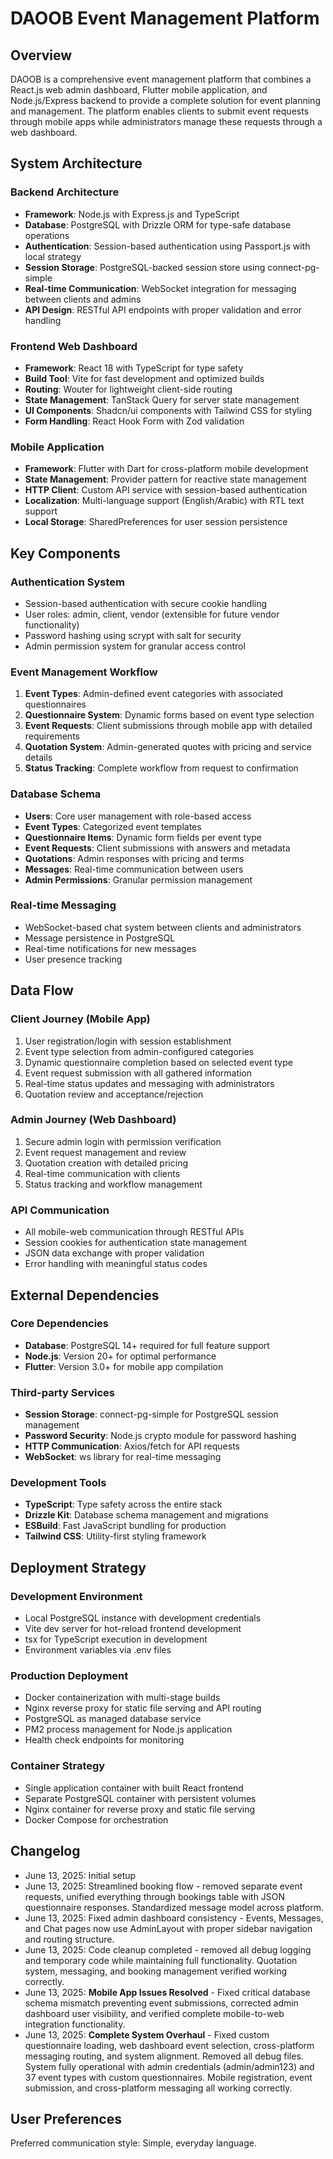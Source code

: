 # DAOOB Event Management Platform

## Overview

DAOOB is a comprehensive event management platform that combines a React.js web admin dashboard, Flutter mobile application, and Node.js/Express backend to provide a complete solution for event planning and management. The platform enables clients to submit event requests through mobile apps while administrators manage these requests through a web dashboard.

## System Architecture

### Backend Architecture
- **Framework**: Node.js with Express.js and TypeScript
- **Database**: PostgreSQL with Drizzle ORM for type-safe database operations
- **Authentication**: Session-based authentication using Passport.js with local strategy
- **Session Storage**: PostgreSQL-backed session store using connect-pg-simple
- **Real-time Communication**: WebSocket integration for messaging between clients and admins
- **API Design**: RESTful API endpoints with proper validation and error handling

### Frontend Web Dashboard
- **Framework**: React 18 with TypeScript for type safety
- **Build Tool**: Vite for fast development and optimized builds
- **Routing**: Wouter for lightweight client-side routing
- **State Management**: TanStack Query for server state management
- **UI Components**: Shadcn/ui components with Tailwind CSS for styling
- **Form Handling**: React Hook Form with Zod validation

### Mobile Application
- **Framework**: Flutter with Dart for cross-platform mobile development
- **State Management**: Provider pattern for reactive state management
- **HTTP Client**: Custom API service with session-based authentication
- **Localization**: Multi-language support (English/Arabic) with RTL text support
- **Local Storage**: SharedPreferences for user session persistence

## Key Components

### Authentication System
- Session-based authentication with secure cookie handling
- User roles: admin, client, vendor (extensible for future vendor functionality)
- Password hashing using scrypt with salt for security
- Admin permission system for granular access control

### Event Management Workflow
1. **Event Types**: Admin-defined event categories with associated questionnaires
2. **Questionnaire System**: Dynamic forms based on event type selection
3. **Event Requests**: Client submissions through mobile app with detailed requirements
4. **Quotation System**: Admin-generated quotes with pricing and service details
5. **Status Tracking**: Complete workflow from request to confirmation

### Database Schema
- **Users**: Core user management with role-based access
- **Event Types**: Categorized event templates
- **Questionnaire Items**: Dynamic form fields per event type
- **Event Requests**: Client submissions with answers and metadata
- **Quotations**: Admin responses with pricing and terms
- **Messages**: Real-time communication between users
- **Admin Permissions**: Granular permission management

### Real-time Messaging
- WebSocket-based chat system between clients and administrators
- Message persistence in PostgreSQL
- Real-time notifications for new messages
- User presence tracking

## Data Flow

### Client Journey (Mobile App)
1. User registration/login with session establishment
2. Event type selection from admin-configured categories
3. Dynamic questionnaire completion based on selected event type
4. Event request submission with all gathered information
5. Real-time status updates and messaging with administrators
6. Quotation review and acceptance/rejection

### Admin Journey (Web Dashboard)
1. Secure admin login with permission verification
2. Event request management and review
3. Quotation creation with detailed pricing
4. Real-time communication with clients
5. Status tracking and workflow management

### API Communication
- All mobile-web communication through RESTful APIs
- Session cookies for authentication state management
- JSON data exchange with proper validation
- Error handling with meaningful status codes

## External Dependencies

### Core Dependencies
- **Database**: PostgreSQL 14+ required for full feature support
- **Node.js**: Version 20+ for optimal performance
- **Flutter**: Version 3.0+ for mobile app compilation

### Third-party Services
- **Session Storage**: connect-pg-simple for PostgreSQL session management
- **Password Security**: Node.js crypto module for password hashing
- **HTTP Communication**: Axios/fetch for API requests
- **WebSocket**: ws library for real-time messaging

### Development Tools
- **TypeScript**: Type safety across the entire stack
- **Drizzle Kit**: Database schema management and migrations
- **ESBuild**: Fast JavaScript bundling for production
- **Tailwind CSS**: Utility-first styling framework

## Deployment Strategy

### Development Environment
- Local PostgreSQL instance with development credentials
- Vite dev server for hot-reload frontend development
- tsx for TypeScript execution in development
- Environment variables via .env files

### Production Deployment
- Docker containerization with multi-stage builds
- Nginx reverse proxy for static file serving and API routing
- PostgreSQL as managed database service
- PM2 process management for Node.js application
- Health check endpoints for monitoring

### Container Strategy
- Single application container with built React frontend
- Separate PostgreSQL container with persistent volumes
- Nginx container for reverse proxy and static file serving
- Docker Compose for orchestration

## Changelog
- June 13, 2025: Initial setup
- June 13, 2025: Streamlined booking flow - removed separate event requests, unified everything through bookings table with JSON questionnaire responses. Standardized message model across platform.
- June 13, 2025: Fixed admin dashboard consistency - Events, Messages, and Chat pages now use AdminLayout with proper sidebar navigation and routing structure.
- June 13, 2025: Code cleanup completed - removed all debug logging and temporary code while maintaining full functionality. Quotation system, messaging, and booking management verified working correctly.
- June 13, 2025: **Mobile App Issues Resolved** - Fixed critical database schema mismatch preventing event submissions, corrected admin dashboard user visibility, and verified complete mobile-to-web integration functionality.
- June 13, 2025: **Complete System Overhaul** - Fixed custom questionnaire loading, web dashboard event selection, cross-platform messaging routing, and system alignment. Removed all debug files. System fully operational with admin credentials (admin/admin123) and 37 event types with custom questionnaires. Mobile registration, event submission, and cross-platform messaging all working correctly.

## User Preferences

Preferred communication style: Simple, everyday language.